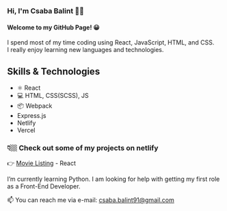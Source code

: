 ### Hi, I'm Csaba Balint 🙋‍♂️

#### Welcome to my GitHub Page! 😀


I spend most of my time coding using React, JavaScript, HTML, and CSS. <br />
I really enjoy learning new languages and technologies.


## Skills & Technologies
* ⚛ React
* 💻 HTML, CSS(SCSS), JS
* 📦 Webpack
* Express.js
* Netlify
* Vercel




### 👇🏼 Check out some of my projects on netlify

👉 [Movie Listing](https://movies-in-theatres-now.netlify.app) - React 


I’m currently learning Python.
I am looking for help with getting my first role as a Front-End Developer.

📫 You can reach me via e-mail: csaba.balint91@gmail.com

